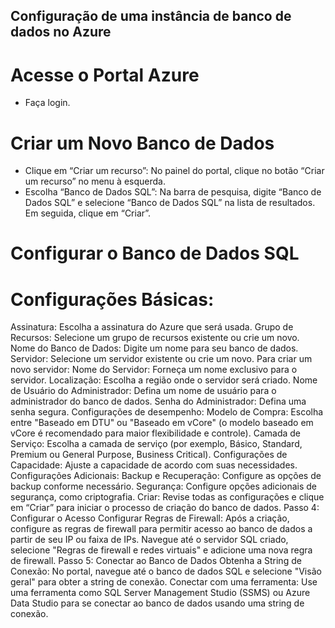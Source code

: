 ## Configuração de uma instância de banco de dados no Azure
# Acesse o Portal Azure
 - Faça login.
# Criar um Novo Banco de Dados
 - Clique em “Criar um recurso”: No painel do portal, clique no botão “Criar um recurso” no menu à esquerda.
 - Escolha “Banco de Dados SQL”: Na barra de pesquisa, digite “Banco de Dados SQL” e selecione “Banco de Dados SQL” na lista de 
   resultados. Em seguida, clique em “Criar”.
# Configurar o Banco de Dados SQL
# Configurações Básicas:
Assinatura: Escolha a assinatura do Azure que será usada.
Grupo de Recursos: Selecione um grupo de recursos existente ou crie um novo.
Nome do Banco de Dados: Digite um nome para seu banco de dados.
Servidor: Selecione um servidor existente ou crie um novo. Para criar um novo servidor:
Nome do Servidor: Forneça um nome exclusivo para o servidor.
Localização: Escolha a região onde o servidor será criado.
Nome de Usuário do Administrador: Defina um nome de usuário para o administrador do banco de dados.
Senha do Administrador: Defina uma senha segura.
Configurações de desempenho:
Modelo de Compra: Escolha entre "Baseado em DTU" ou "Baseado em vCore" (o modelo baseado em vCore é recomendado para maior flexibilidade e controle).
Camada de Serviço: Escolha a camada de serviço (por exemplo, Básico, Standard, Premium ou General Purpose, Business Critical).
Configurações de Capacidade: Ajuste a capacidade de acordo com suas necessidades.
Configurações Adicionais:
Backup e Recuperação: Configure as opções de backup conforme necessário.
Segurança: Configure opções adicionais de segurança, como criptografia.
Criar:
Revise todas as configurações e clique em “Criar” para iniciar o processo de criação do banco de dados.
Passo 4: Configurar o Acesso
Configurar Regras de Firewall: Após a criação, configure as regras de firewall para permitir acesso ao banco de dados a partir de seu IP ou faixa de IPs.
Navegue até o servidor SQL criado, selecione "Regras de firewall e redes virtuais" e adicione uma nova regra de firewall.
Passo 5: Conectar ao Banco de Dados
Obtenha a String de Conexão: No portal, navegue até o banco de dados SQL e selecione "Visão geral" para obter a string de conexão.
Conectar com uma ferramenta: Use uma ferramenta como SQL Server Management Studio (SSMS) ou Azure Data Studio para se conectar ao banco de dados usando uma string de conexão.
